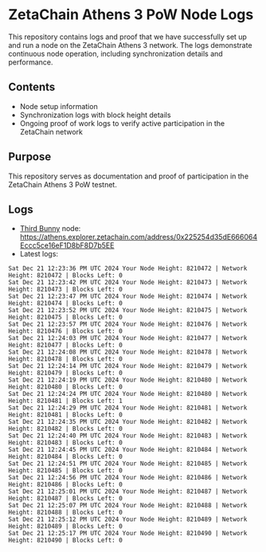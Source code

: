 # ZetaChain Athens 3 PoW Node Logs
This repository contains logs and proof that we have successfully set up and run a node on the ZetaChain Athens 3 network. The logs demonstrate continuous node operation, including synchronization details and performance.

## Contents
- Node setup information
- Synchronization logs with block height details
- Ongoing proof of work logs to verify active participation in the ZetaChain network

## Purpose
This repository serves as documentation and proof of participation in the ZetaChain Athens 3 PoW testnet.

## Logs

- [Third Bunny](https://thirdbunny.xyz/) node: https://athens.explorer.zetachain.com/address/0x225254d35dE666064Eccc5ce16eF1D8bF8D7b5EE
- Latest logs:
```
Sat Dec 21 12:23:36 PM UTC 2024 Your Node Height: 8210472 | Network Height: 8210472 | Blocks Left: 0
Sat Dec 21 12:23:42 PM UTC 2024 Your Node Height: 8210473 | Network Height: 8210473 | Blocks Left: 0
Sat Dec 21 12:23:47 PM UTC 2024 Your Node Height: 8210474 | Network Height: 8210474 | Blocks Left: 0
Sat Dec 21 12:23:52 PM UTC 2024 Your Node Height: 8210475 | Network Height: 8210475 | Blocks Left: 0
Sat Dec 21 12:23:57 PM UTC 2024 Your Node Height: 8210476 | Network Height: 8210476 | Blocks Left: 0
Sat Dec 21 12:24:03 PM UTC 2024 Your Node Height: 8210477 | Network Height: 8210477 | Blocks Left: 0
Sat Dec 21 12:24:08 PM UTC 2024 Your Node Height: 8210478 | Network Height: 8210478 | Blocks Left: 0
Sat Dec 21 12:24:14 PM UTC 2024 Your Node Height: 8210479 | Network Height: 8210479 | Blocks Left: 0
Sat Dec 21 12:24:19 PM UTC 2024 Your Node Height: 8210480 | Network Height: 8210480 | Blocks Left: 0
Sat Dec 21 12:24:24 PM UTC 2024 Your Node Height: 8210480 | Network Height: 8210481 | Blocks Left: 1
Sat Dec 21 12:24:29 PM UTC 2024 Your Node Height: 8210481 | Network Height: 8210481 | Blocks Left: 0
Sat Dec 21 12:24:35 PM UTC 2024 Your Node Height: 8210482 | Network Height: 8210482 | Blocks Left: 0
Sat Dec 21 12:24:40 PM UTC 2024 Your Node Height: 8210483 | Network Height: 8210483 | Blocks Left: 0
Sat Dec 21 12:24:45 PM UTC 2024 Your Node Height: 8210484 | Network Height: 8210484 | Blocks Left: 0
Sat Dec 21 12:24:51 PM UTC 2024 Your Node Height: 8210485 | Network Height: 8210485 | Blocks Left: 0
Sat Dec 21 12:24:56 PM UTC 2024 Your Node Height: 8210486 | Network Height: 8210486 | Blocks Left: 0
Sat Dec 21 12:25:01 PM UTC 2024 Your Node Height: 8210487 | Network Height: 8210487 | Blocks Left: 0
Sat Dec 21 12:25:07 PM UTC 2024 Your Node Height: 8210488 | Network Height: 8210488 | Blocks Left: 0
Sat Dec 21 12:25:12 PM UTC 2024 Your Node Height: 8210489 | Network Height: 8210489 | Blocks Left: 0
Sat Dec 21 12:25:17 PM UTC 2024 Your Node Height: 8210490 | Network Height: 8210490 | Blocks Left: 0
```
